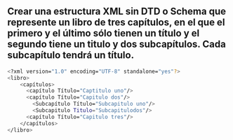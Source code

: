 ## Crear una estructura XML sin DTD o Schema que represente un libro de tres capítulos, en el que el primero y el último sólo tienen un título y el segundo tiene un titulo y dos subcapítulos. Cada subcapítulo tendrá un título.


```bash
<?xml version="1.0" encoding="UTF-8" standalone="yes"?>
<libro>
    <capítulos>
      <capítulo Título="Captitulo uno"/>
      <capítulo Título="Capitulo dos"/>
        <Subcapítulo Título="Subcapitulo uno"/>
        <Subcapitulo Titulo="Subcapitulodos"/>
      <capítulo Título="Capitulo tres"/>
    </capítulos>
</libro>
```
